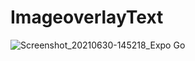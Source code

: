 # ImageoverlayText

![Screenshot_20210630-145218_Expo Go](https://user-images.githubusercontent.com/39657409/123954298-db8a7100-d9c5-11eb-84ce-19fc2d48d5bb.jpg)
